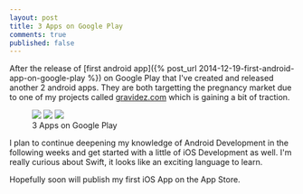 ```yaml
---
layout: post
title: 3 Apps on Google Play
comments: true
published: false
---
```


After the release of [first android app]({% post_url 2014-12-19-first-android-app-on-google-play %}) on Google Play that I've created and released another 2 android apps. They are both targetting the pregnancy market due to one of my projects called [gravidez.com](http://www.gravidez.com) which is gaining a bit of traction.

<figure class="third">
	<a href="https://play.google.com/store/apps/details?id=com.gravidez.messenger"><img src="{{ site.url }}/assets/apps/gravidezapp/device-2015-02-26-195753.png"></a>
	<a href="https://play.google.com/store/apps/details?id=com.luisramalho.calculadoragravidez"><img src="{{ site.url }}/assets/apps/calculadoragravidez/device-2015-02-16-161010.png"></a>
	<a href="https://play.google.com/store/apps/details?id=com.luisramalho.dicasparaengravidar"><img src="{{ site.url }}/assets/apps/dicasparaengravidar/device-2015-02-26-200941.png"></a>
	<figcaption>3 Apps on Google Play</figcaption>
</figure>

I plan to continue deepening my knowledge of Android Development in the following weeks and get started with a little of iOS Development as well. I'm really curious about Swift, it looks like an exciting language to learn.

Hopefully soon will publish my first iOS App on the App Store.